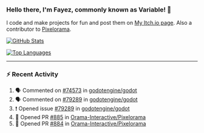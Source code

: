 ### Hello there, I'm Fayez, commonly known as Variable! 👋
I code and make projects for fun and post them on [My Itch.io page](https://variable-industries.itch.io/). Also a contributor to [Pixelorama](https://github.com/Orama-Interactive/Pixelorama).

[![GitHub Stats](https://github-readme-stats.vercel.app/api/?username=Variable-ind&show_icons=true&theme=merko)](https://github.com/anuraghazra/github-readme-stats)

[![Top Languages](https://github-readme-stats.vercel.app/api/top-langs/?username=Variable-ind&layout=compact&theme=merko)](https://github.com/anuraghazra/github-readme-stats)

---

### :zap: Recent Activity

<!--START_SECTION:activity-->
1. 🗣 Commented on [#74573](https://github.com/godotengine/godot/issues/74573) in [godotengine/godot](https://github.com/godotengine/godot)
2. 🗣 Commented on [#79289](https://github.com/godotengine/godot/issues/79289) in [godotengine/godot](https://github.com/godotengine/godot)
3. ❗ Opened issue [#79289](https://github.com/godotengine/godot/issues/79289) in [godotengine/godot](https://github.com/godotengine/godot)
4. 💪 Opened PR [#885](https://github.com/Orama-Interactive/Pixelorama/pull/885) in [Orama-Interactive/Pixelorama](https://github.com/Orama-Interactive/Pixelorama)
5. 💪 Opened PR [#884](https://github.com/Orama-Interactive/Pixelorama/pull/884) in [Orama-Interactive/Pixelorama](https://github.com/Orama-Interactive/Pixelorama)
<!--END_SECTION:activity-->

<!--
**Variable-ind/Variable-ind** is a ✨ _special_ ✨ repository because its `README.md` (this file) appears on your GitHub profile.

Here are some ideas to get you started:
- 🌱 I’m currently studying at ...
- 🔭 I’m currently working on ...
- 👯 I’m looking to collaborate on ...
- 🤔 I’m looking for help with ...
- 💬 Ask me about ...
- 📫 How to reach me: ...
- ⚡ Fun fact: ...
-->
